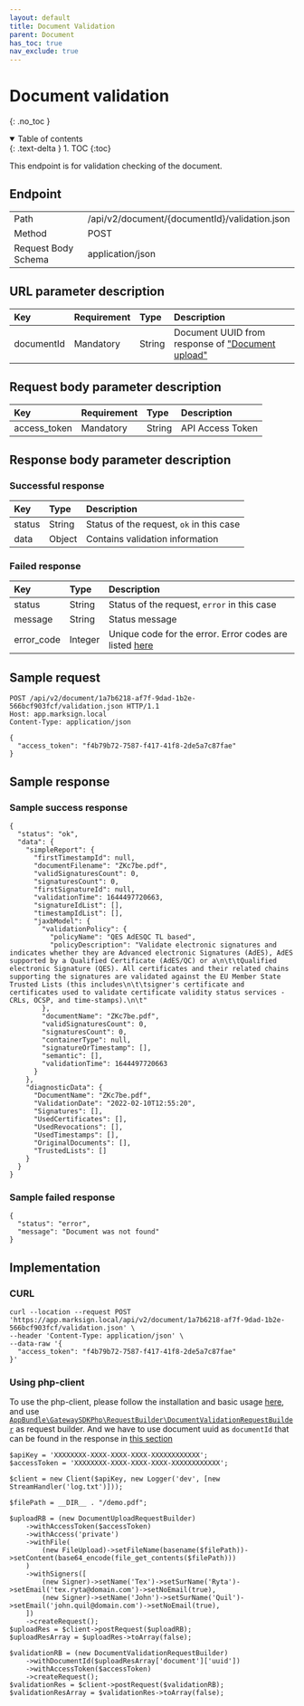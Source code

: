 ```yaml
---
layout: default
title: Document Validation
parent: Document
has_toc: true
nav_exclude: true
---
```


# Document validation
{: .no_toc }

<details open markdown="block">
  <summary>
    Table of contents
  </summary>
  {: .text-delta }
1. TOC
{:toc}
</details>

This endpoint is for validation checking of the document.

## Endpoint

<table>
  <tbody>
    <tr>
      <td>Path</td>
      <td>/api/v2/document/{documentId}/validation.json</td>
    </tr>
    <tr>
      <td>Method</td>
      <td>POST</td>
    </tr>
    <tr>
      <td>Request Body Schema</td>
      <td>application/json</td>
    </tr>
  </tbody>
</table>

## URL parameter description

| Key |  Requirement | Type | Description |
| :--- |  :--- | :--- | :--- |
| documentId |  Mandatory | String | Document UUID from response of ["Document upload"](/Document/document-upload.html#usage) |

## Request body parameter description

| Key |  Requirement | Type | Description |
| :--- |  :--- | :--- | :--- |
| access_token |  Mandatory | String | API Access Token |

## Response body parameter description

### Successful response

| Key | Type | Description |
| :--- | :--- | :--- |
| status | String | Status of the request, `ok` in this case |
| data | Object | Contains validation information |

### Failed response

| Key | Type | Description |
| :--- | :--- | :--- |
| status | String | Status of the request, `error` in this case |
| message | String | Status message |
| error_code | Integer | Unique code for the error. Error codes are listed [here](/api-references/errorCodes.html) |

## Sample request

```
POST /api/v2/document/1a7b6218-af7f-9dad-1b2e-566bcf903fcf/validation.json HTTP/1.1
Host: app.marksign.local
Content-Type: application/json

{
  "access_token": "f4b79b72-7587-f417-41f8-2de5a7c87fae"
}
```
## Sample response

### Sample success response

```
{
  "status": "ok",
  "data": {
    "simpleReport": {
      "firstTimestampId": null,
      "documentFilename": "ZKc7be.pdf",
      "validSignaturesCount": 0,
      "signaturesCount": 0,
      "firstSignatureId": null,
      "validationTime": 1644497720663,
      "signatureIdList": [],
      "timestampIdList": [],
      "jaxbModel": {
        "validationPolicy": {
          "policyName": "QES AdESQC TL based",
          "policyDescription": "Validate electronic signatures and indicates whether they are Advanced electronic Signatures (AdES), AdES supported by a Qualified Certificate (AdES/QC) or a\n\t\tQualified electronic Signature (QES). All certificates and their related chains supporting the signatures are validated against the EU Member State Trusted Lists (this includes\n\t\tsigner's certificate and certificates used to validate certificate validity status services - CRLs, OCSP, and time-stamps).\n\t"
        },
        "documentName": "ZKc7be.pdf",
        "validSignaturesCount": 0,
        "signaturesCount": 0,
        "containerType": null,
        "signatureOrTimestamp": [],
        "semantic": [],
        "validationTime": 1644497720663
      }
    },
    "diagnosticData": {
      "DocumentName": "ZKc7be.pdf",
      "ValidationDate": "2022-02-10T12:55:20",
      "Signatures": [],
      "UsedCertificates": [],
      "UsedRevocations": [],
      "UsedTimestamps": [],
      "OriginalDocuments": [],
      "TrustedLists": []
    }
  }
}
```

### Sample failed response

```
{
  "status": "error",
  "message": "Document was not found"
}
```

## Implementation

### CURL

```
curl --location --request POST 'https://app.marksign.local/api/v2/document/1a7b6218-af7f-9dad-1b2e-566bcf903fcf/validation.json' \
--header 'Content-Type: application/json' \
--data-raw '{
  "access_token": "f4b79b72-7587-f417-41f8-2de5a7c87fae"
}'
```

### Using php-client

To use the php-client, please follow the installation and basic usage [here](/sdk-php-client.html#usage), and use [`AppBundle\GatewaySDKPhp\RequestBuilder\DocumentValidationRequestBuilder`](/class-ref/GatewaySDKPhp/RequestBuilder/DocumentValidationRequestBuilder.html#usage) as request builder.
And we have to use document uuid as `documentId` that can be found in the response in [this section](/Document/document-upload.html#usage#using-php-client)

```
$apiKey = 'XXXXXXXX-XXXX-XXXX-XXXX-XXXXXXXXXXXX';
$accessToken = 'XXXXXXXX-XXXX-XXXX-XXXX-XXXXXXXXXXXX';

$client = new Client($apiKey, new Logger('dev', [new StreamHandler('log.txt')]));

$filePath = __DIR__ . "/demo.pdf";

$uploadRB = (new DocumentUploadRequestBuilder)
    ->withAccessToken($accessToken)
    ->withAccess('private')
    ->withFile(
        (new FileUpload)->setFileName(basename($filePath))->setContent(base64_encode(file_get_contents($filePath)))
    )
    ->withSigners([
        (new Signer)->setName('Tex')->setSurName('Ryta')->setEmail('tex.ryta@domain.com')->setNoEmail(true),
        (new Signer)->setName('John')->setSurName('Quil')->setEmail('john.quil@domain.com')->setNoEmail(true),
    ])
    ->createRequest();
$uploadRes = $client->postRequest($uploadRB);
$uploadResArray = $uploadRes->toArray(false);

$validationRB = (new DocumentValidationRequestBuilder)
    ->withDocumentId($uploadResArray['document']['uuid'])
    ->withAccessToken($accessToken)
    ->createRequest();
$validationRes = $client->postRequest($validationRB);
$validationResArray = $validationRes->toArray(false);
```